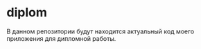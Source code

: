 # diplom
В данном репозитории будут находится актуальный код моего приложения для дипломной работы.
